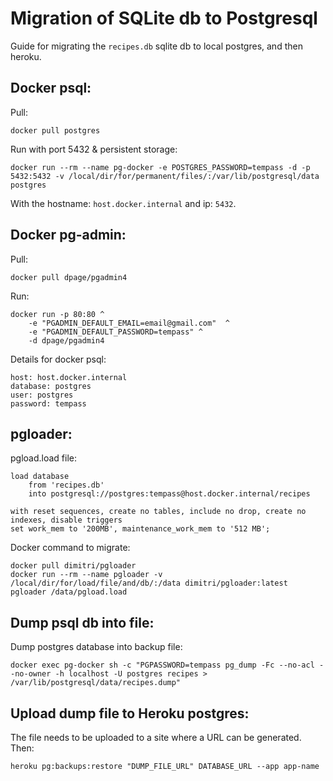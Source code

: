 # Migration of SQLite db to Postgresql
Guide for migrating the `recipes.db` sqlite db to local postgres, and then heroku.

## Docker psql:
Pull:

    docker pull postgres

Run with port 5432 & persistent storage:

    docker run --rm --name pg-docker -e POSTGRES_PASSWORD=tempass -d -p 5432:5432 -v /local/dir/for/permanent/files/:/var/lib/postgresql/data  postgres

With the hostname: `host.docker.internal` and ip: `5432`.

## Docker pg-admin:
Pull:

    docker pull dpage/pgadmin4

Run:

    docker run -p 80:80 ^
        -e "PGADMIN_DEFAULT_EMAIL=email@gmail.com"  ^
        -e "PGADMIN_DEFAULT_PASSWORD=tempass" ^
        -d dpage/pgadmin4

Details for docker psql:

    host: host.docker.internal
    database: postgres
    user: postgres
    password: tempass

## pgloader:
pgload.load file:

    load database  
        from 'recipes.db'  
        into postgresql://postgres:tempass@host.docker.internal/recipes

    with reset sequences, create no tables, include no drop, create no indexes, disable triggers
    set work_mem to '200MB', maintenance_work_mem to '512 MB';

Docker command to migrate:

    docker pull dimitri/pgloader
    docker run --rm --name pgloader -v /local/dir/for/load/file/and/db/:/data dimitri/pgloader:latest pgloader /data/pgload.load


## Dump psql db into file:
Dump postgres database into backup file:

    docker exec pg-docker sh -c "PGPASSWORD=tempass pg_dump -Fc --no-acl --no-owner -h localhost -U postgres recipes > /var/lib/postgresql/data/recipes.dump"

## Upload dump file to Heroku postgres:
The file needs to be uploaded to a site where a URL can be generated.
Then:

    heroku pg:backups:restore "DUMP_FILE_URL" DATABASE_URL --app app-name